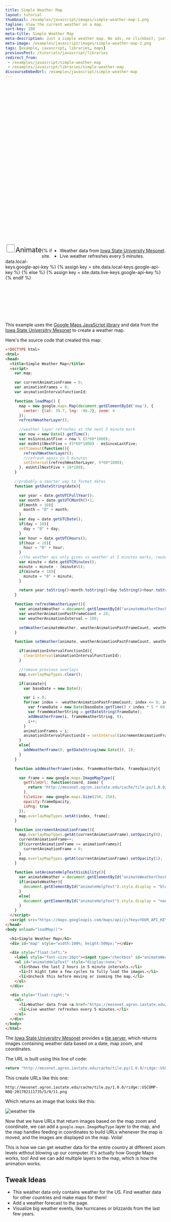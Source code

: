 ```yaml
---
title: Simple Weather Map
layout: tutorial
thumbnail: /examples/javascript/images/simple-weather-map-1.png
tagline: View the current weather on a map.
sort-key: 100
meta-title: Simple Weather Map
meta-description: Just a simple weather map. No ads, no clickbait, just a map.
meta-image: /examples/javascript/images/simple-weather-map-2.png
tags: [example, javascript, libraries, maps]
previousPost: /tutorials/javascript/libraries
redirect_from:
 - /examples/javascript/simple-weather-map
 - /examples/javascript/libraries/simple-weather-map
discourseEmbedUrl: /examples/javascript/simple-weather-map
---
```


<div id="map" style="width:100%; height:500px;"></div>

<div style="float:left;">
  <label style="font-size:16pt"><input type="checkbox" id="animateWeatherCheckBox" onclick="refreshWeatherLayer(); setAnimateHelpTextVisibility();" style="width:25px; height:25px;">Animate</label>
  <ul id="animateHelpText" style="display:none;">
    <li>Shows the last 2 hours in 5 minute intervals.</li>
    <li>It might take a few cycles to fully load the images.</li>
    <li>Uncheck this before moving or zooming the map.</li>
  </ul>
</div>

<div style="float:right;">
  <ul>
    <li>Weather data from <a href="https://mesonet.agron.iastate.edu/ogc/">Iowa State University Mesonet</a>.</li>
    <li>Live weather refreshes every 5 minutes.</li>
  </ul>
</div>   

{% if site.data.local-keys.google-api-key %}
  {% assign key = site.data.local-keys.google-api-key %}
{% else %}
  {% assign key = site.data.live-keys.google-api-key %}
{% endif %}

<script src="https://maps.googleapis.com/maps/api/js?key={{key}}"></script>
<script>
  var map;

  var currentAnimationFrame = 0;
  var animationFrames = 0;
  var animationIntervalFunctionId;

  map = new google.maps.Map(document.getElementById('map'), {
    center: {lat: 39.7, lng: -96.2}, zoom: 4
  });
  refreshWeatherLayer();

  //weather layer refreshes at the next 5 minute mark
  var now = new Date().getTime();
  var msSinceLastFive = now % (5*60*1000);
  var msUntilNextFive = (5*60*1000) - msSinceLastFive;
  setTimeout(function(){
    refreshWeatherLayer();
    //refresh again in 5 minutes
    setInterval(refreshWeatherLayer, 5*60*1000);
  }, msUntilNextFive + 10*100);

  //probably a smarter way to format dates
  function getDateString(date){     

    var year = date.getUTCFullYear();
    var month = date.getUTCMonth()+1;
    if(month < 10){
      month = "0" + month;
    }
    var day = date.getUTCDate();
    if(day < 10){
      day = "0" + day;
    }
    var hour = date.getUTCHours();
    if(hour < 10){
      hour = "0" + hour;
    }
    //the weather api only gives us weather at 5 minutes marks, round down
    var minute = date.getUTCMinutes();
    minute = minute - (minute%5);
    if(minute < 10){
      minute = "0" + minute;
    }

    return year.toString()+month.toString()+day.toString()+hour.toString()+minute.toString();   
  }

  function refreshWeatherLayer(){
    var animateWeather = document.getElementById("animateWeatherCheckBox").checked;
    var weatherAnimationPastFrameCount = 24;
    var weatherAnimationInterval = 100;

    setWeather(animateWeather, weatherAnimationPastFrameCount, weatherAnimationInterval);
  }

  function setWeather(animate, weatherAnimationPastFrameCount, weatherAnimationInterval){

    if(animationIntervalFunctionId){
      clearInterval(animationIntervalFunctionId);        
    }

    //remove previous overlays
    map.overlayMapTypes.clear();
    if(animate){
      var baseDate = new Date();

      var i = 0;
      for(var index = -weatherAnimationPastFrameCount; index <= 0; index++){   
        var frameDate = new Date(baseDate.getTime() + index * 5 * 60 * 1000);
        var frameWeatherString = getDateString(frameDate);
        addWeatherFrame(i, frameWeatherString, 0);
        i++;
      }
      animationFrames = i;
      animationIntervalFunctionId = setInterval(incrementAnimationFrame, weatherAnimationInterval);
    }
    else{
      addWeatherFrame(0, getDateString(new Date()), 1);
    }
  }

  function addWeatherFrame(index, frameWeatherDate, frameOpacity){

    var frame = new google.maps.ImageMapType({
      getTileUrl: function(coord, zoom) {
        return "http://mesonet.agron.iastate.edu/cache/tile.py/1.0.0/ridge::USCOMP-N0Q-" + frameWeatherDate + "/" + zoom + "/" + coord.x + "/" + coord.y + ".png";
      },
      tileSize: new google.maps.Size(256, 256),
      opacity:frameOpacity,
      isPng: true
    });
    map.overlayMapTypes.setAt(index, frame);        
  }

  function incrementAnimationFrame(){
    map.overlayMapTypes.getAt(currentAnimationFrame).setOpacity(0);
    currentAnimationFrame++;
    if(currentAnimationFrame >= animationFrames){
      currentAnimationFrame = 0;
    }
    map.overlayMapTypes.getAt(currentAnimationFrame).setOpacity(1);
  }

  function setAnimateHelpTextVisibility(){
    var animateWeather = document.getElementById("animateWeatherCheckBox").checked;
    if(animateWeather){
      document.getElementById("animateHelpText").style.display = "block";
    }
    else{
      document.getElementById("animateHelpText").style.display = "none";
    }
  }
</script>

<br/><br/><br/><br/><br/><br/>

This example uses the [Google Maps JavaScript library](https://developers.google.com/maps/documentation/javascript/tutorial) and data from the [Iowa State Universitry Mesonet](https://mesonet.agron.iastate.edu/ogc/) to create a weather map.

Here's the source code that created this map:

```html
<!DOCTYPE html>
<html>
<head>
  <title>Simple Weather Map</title>
  <script>
    var map;

    var currentAnimationFrame = 0;
    var animationFrames = 0;
    var animationIntervalFunctionId;

    function loadMap() {
      map = new google.maps.Map(document.getElementById('map'), {
        center: {lat: 39.7, lng: -96.2}, zoom: 4
      });
      refreshWeatherLayer();

      //weather layer refreshes at the next 5 minute mark
      var now = new Date().getTime();
      var msSinceLastFive = now % (5*60*1000);
      var msUntilNextFive = (5*60*1000) - msSinceLastFive;
      setTimeout(function(){
        refreshWeatherLayer();
        //refresh again in 5 minutes
        setInterval(refreshWeatherLayer, 5*60*1000);
      }, msUntilNextFive + 10*100);
    }

    //probably a smarter way to format dates
    function getDateString(date){     

      var year = date.getUTCFullYear();
      var month = date.getUTCMonth()+1;
      if(month < 10){
        month = "0" + month;
      }
      var day = date.getUTCDate();
      if(day < 10){
        day = "0" + day;
      }
      var hour = date.getUTCHours();
      if(hour < 10){
        hour = "0" + hour;
      }
      //the weather api only gives us weather at 5 minutes marks, round down
      var minute = date.getUTCMinutes();
      minute = minute - (minute%5);
      if(minute < 10){
        minute = "0" + minute;
      }

      return year.toString()+month.toString()+day.toString()+hour.toString()+minute.toString();   
    }

    function refreshWeatherLayer(){
      var animateWeather = document.getElementById("animateWeatherCheckBox").checked;
      var weatherAnimationPastFrameCount = 24;
      var weatherAnimationInterval = 100;

      setWeather(animateWeather, weatherAnimationPastFrameCount, weatherAnimationInterval);
    }

    function setWeather(animate, weatherAnimationPastFrameCount, weatherAnimationInterval){

      if(animationIntervalFunctionId){
        clearInterval(animationIntervalFunctionId);        
      }

      //remove previous overlays
      map.overlayMapTypes.clear();

      if(animate){       
        var baseDate = new Date();

        var i = 0;
        for(var index = -weatherAnimationPastFrameCount; index <= 0; index++){   
          var frameDate = new Date(baseDate.getTime() + index * 5 * 60 * 1000);
          var frameWeatherString = getDateString(frameDate);
          addWeatherFrame(i, frameWeatherString, 0);
          i++;
        }
        animationFrames = i;
        animationIntervalFunctionId = setInterval(incrementAnimationFrame, weatherAnimationInterval);
      }
      else{
        addWeatherFrame(0, getDateString(new Date()), 1);
      }  
    }

    function addWeatherFrame(index, frameWeatherDate, frameOpacity){

      var frame = new google.maps.ImageMapType({
        getTileUrl: function(coord, zoom) {
          return "http://mesonet.agron.iastate.edu/cache/tile.py/1.0.0/ridge::USCOMP-N0Q-" + frameWeatherDate + "/" + zoom + "/" + coord.x + "/" + coord.y + ".png";
        },
        tileSize: new google.maps.Size(256, 256),
        opacity:frameOpacity,
        isPng: true
      });
      map.overlayMapTypes.setAt(index, frame);        
    }

    function incrementAnimationFrame(){
      map.overlayMapTypes.getAt(currentAnimationFrame).setOpacity(0);
      currentAnimationFrame++;
      if(currentAnimationFrame >= animationFrames){
        currentAnimationFrame = 0;
      }
      map.overlayMapTypes.getAt(currentAnimationFrame).setOpacity(1);
    }

    function setAnimateHelpTextVisibility(){
      var animateWeather = document.getElementById("animateWeatherCheckBox").checked;
      if(animateWeather){
        document.getElementById("animateHelpText").style.display = "block";
      }
      else{
        document.getElementById("animateHelpText").style.display = "none";
      }
    }
  </script>
  <script src="https://maps.googleapis.com/maps/api/js?key=YOUR_API_KEY_HERE"></script>
</head>
<body onload="loadMap()">

  <h1>Simple Weather Map</h1>
  <div id="map" style="width:100%; height:500px;"></div>

  <div style="float:left;">
    <label style="font-size:16pt"><input type="checkbox" id="animateWeatherCheckBox" onclick="refreshWeatherLayer(); setAnimateHelpTextVisibility();" style="width:25px; height:25px;">Animate</label>
    <ul id="animateHelpText" style="display:none;">
      <li>Shows the last 2 hours in 5 minute intervals.</li>
      <li>It might take a few cycles to fully load the images.</li>
      <li>Uncheck this before moving or zooming the map.</li>
    </ul>
  </div>

  <div style="float:right;">
    <ul>
      <li>Weather data from <a href="https://mesonet.agron.iastate.edu/ogc/">Iowa State University Mesonet</a>.</li>
      <li>Live weather refreshes every 5 minutes.</li>
    </ul>
  </div>   
</body>
</html>
```

The [Iowa State Universitry Mesonet](https://mesonet.agron.iastate.edu/ogc/) provides a [tile server](https://en.wikipedia.org/wiki/Tile_Map_Service), which returns images containing weather data based on a date, map zoom, and coordinates.

The URL is built using this line of code:

```javascript
return "http://mesonet.agron.iastate.edu/cache/tile.py/1.0.0/ridge::USCOMP-N0Q-" + frameWeatherDate + "/" + zoom + "/" + coord.x + "/" + coord.y + ".png";
```

This create URLs like this one:

```
http://mesonet.agron.iastate.edu/cache/tile.py/1.0.0/ridge::USCOMP-N0Q-201702111735/5/9/11.png
```

Which returns an image that looks like this:

![weather tile](http://mesonet.agron.iastate.edu/cache/tile.py/1.0.0/ridge::USCOMP-N0Q-201702111735/5/9/11.png)

Now that we have URLs that return images based on the map zoom and coordinate, we can add a `google.maps.ImageMapType` layer to the map, and the map handles feeding in coordinates to build URLs whenever the map is moved, and the images are displayed on the map. Voila!

This is how we can get weather data for the entire country at different zoom levels without blowing up our computer. It's actually how Google Maps works, too! And we can add multiple layers to the map, which is how the animation works.

## Tweak Ideas

- This weather data only contains weather for the US. Find weather data for other countries and make maps for them!
- Add a weather forecast to the page.
- Visualize big weather events, like hurricanes or blizzards from the last few years.
